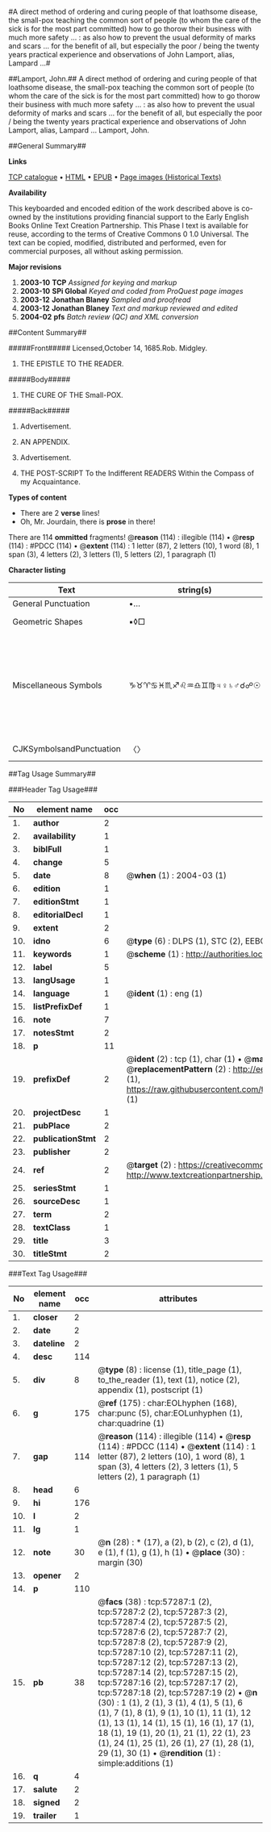 #A direct method of ordering and curing people of that loathsome disease, the small-pox teaching the common sort of people (to whom the care of the sick is for the most part committed) how to go thorow their business with much more safety ... : as also how to prevent the usual deformity of marks and scars ... for the benefit of all, but especially the poor / being the twenty years practical experience and observations of John Lamport, alias, Lampard ...#

##Lamport, John.##
A direct method of ordering and curing people of that loathsome disease, the small-pox teaching the common sort of people (to whom the care of the sick is for the most part committed) how to go thorow their business with much more safety ... : as also how to prevent the usual deformity of marks and scars ... for the benefit of all, but especially the poor / being the twenty years practical experience and observations of John Lamport, alias, Lampard ...
Lamport, John.

##General Summary##

**Links**

[TCP catalogue](http://www.ota.ox.ac.uk/tcp/)  • 
[HTML](http://tei.it.ox.ac.uk/tcp/Texts-HTML/free/A49/A49182.html)  • 
[EPUB](http://tei.it.ox.ac.uk/tcp/Texts-EPUB/free/A49/A49182.epub) • 
[Page images (Historical Texts)](https://data.historicaltexts.jisc.ac.uk/view?pubId=eebo-12254352e&pageId=eebo-12254352e-57287-1)

**Availability**

This keyboarded and encoded edition of the
	       work described above is co-owned by the institutions
	       providing financial support to the Early English Books
	       Online Text Creation Partnership. This Phase I text is
	       available for reuse, according to the terms of Creative
	       Commons 0 1.0 Universal. The text can be copied,
	       modified, distributed and performed, even for
	       commercial purposes, all without asking permission.

**Major revisions**

1. __2003-10__ __TCP__ *Assigned for keying and markup*
1. __2003-10__ __SPi Global__ *Keyed and coded from ProQuest page images*
1. __2003-12__ __Jonathan Blaney__ *Sampled and proofread*
1. __2003-12__ __Jonathan Blaney__ *Text and markup reviewed and edited*
1. __2004-02__ __pfs__ *Batch review (QC) and XML conversion*

##Content Summary##

#####Front#####
Licensed,October 14, 1685.Rob. Midgley.
1. THE EPISTLE TO THE READER.

#####Body#####

1. THE CURE OF THE Small-POX.

#####Back#####

1. Advertisement.

1. AN APPENDIX.

1. Advertisement.

1. THE POST-SCRIPT To the Indifferent READERS Within the Compass of my Acquaintance.

**Types of content**

  * There are 2 **verse** lines!
  * Oh, Mr. Jourdain, there is **prose** in there!

There are 114 **ommitted** fragments! 
 @__reason__ (114) : illegible (114)  •  @__resp__ (114) : #PDCC (114)  •  @__extent__ (114) : 1 letter (87), 2 letters (10), 1 word (8), 1 span (3), 4 letters (2), 3 letters (1), 5 letters (2), 1 paragraph (1)

**Character listing**


|Text|string(s)|codepoint(s)|
|---|---|---|
|General Punctuation|•…|8226 8230|
|Geometric Shapes|▪◊□|9642 9674 9633|
|Miscellaneous Symbols|♑♉♈♋♓♏♐♌♒♎♊♍♃♀♄♂☌☍☉|9809 9801 9800 9803 9811 9807 9808 9804 9810 9806 9802 9805 9795 9792 9796 9794 9740 9741 9737|
|CJKSymbolsandPunctuation|〈〉|12296 12297|

##Tag Usage Summary##

###Header Tag Usage###

|No|element name|occ|attributes|
|---|---|---|---|
|1.|__author__|2||
|2.|__availability__|1||
|3.|__biblFull__|1||
|4.|__change__|5||
|5.|__date__|8| @__when__ (1) : 2004-03 (1)|
|6.|__edition__|1||
|7.|__editionStmt__|1||
|8.|__editorialDecl__|1||
|9.|__extent__|2||
|10.|__idno__|6| @__type__ (6) : DLPS (1), STC (2), EEBO-CITATION (1), OCLC (1), VID (1)|
|11.|__keywords__|1| @__scheme__ (1) : http://authorities.loc.gov/ (1)|
|12.|__label__|5||
|13.|__langUsage__|1||
|14.|__language__|1| @__ident__ (1) : eng (1)|
|15.|__listPrefixDef__|1||
|16.|__note__|7||
|17.|__notesStmt__|2||
|18.|__p__|11||
|19.|__prefixDef__|2| @__ident__ (2) : tcp (1), char (1)  •  @__matchPattern__ (2) : ([0-9\-]+):([0-9IVX]+) (1), (.+) (1)  •  @__replacementPattern__ (2) : http://eebo.chadwyck.com/downloadtiff?vid=$1&page=$2 (1), https://raw.githubusercontent.com/textcreationpartnership/Texts/master/tcpchars.xml#$1 (1)|
|20.|__projectDesc__|1||
|21.|__pubPlace__|2||
|22.|__publicationStmt__|2||
|23.|__publisher__|2||
|24.|__ref__|2| @__target__ (2) : https://creativecommons.org/publicdomain/zero/1.0/ (1), http://www.textcreationpartnership.org/docs/. (1)|
|25.|__seriesStmt__|1||
|26.|__sourceDesc__|1||
|27.|__term__|2||
|28.|__textClass__|1||
|29.|__title__|3||
|30.|__titleStmt__|2||


###Text Tag Usage###

|No|element name|occ|attributes|
|---|---|---|---|
|1.|__closer__|2||
|2.|__date__|2||
|3.|__dateline__|2||
|4.|__desc__|114||
|5.|__div__|8| @__type__ (8) : license (1), title_page (1), to_the_reader (1), text (1), notice (2), appendix (1), postscript (1)|
|6.|__g__|175| @__ref__ (175) : char:EOLhyphen (168), char:punc (5), char:EOLunhyphen (1), char:quadrine (1)|
|7.|__gap__|114| @__reason__ (114) : illegible (114)  •  @__resp__ (114) : #PDCC (114)  •  @__extent__ (114) : 1 letter (87), 2 letters (10), 1 word (8), 1 span (3), 4 letters (2), 3 letters (1), 5 letters (2), 1 paragraph (1)|
|8.|__head__|6||
|9.|__hi__|176||
|10.|__l__|2||
|11.|__lg__|1||
|12.|__note__|30| @__n__ (28) : * (17), a (2), b (2), c (2), d (1), e (1), f (1), g (1), h (1)  •  @__place__ (30) : margin (30)|
|13.|__opener__|2||
|14.|__p__|110||
|15.|__pb__|38| @__facs__ (38) : tcp:57287:1 (2), tcp:57287:2 (2), tcp:57287:3 (2), tcp:57287:4 (2), tcp:57287:5 (2), tcp:57287:6 (2), tcp:57287:7 (2), tcp:57287:8 (2), tcp:57287:9 (2), tcp:57287:10 (2), tcp:57287:11 (2), tcp:57287:12 (2), tcp:57287:13 (2), tcp:57287:14 (2), tcp:57287:15 (2), tcp:57287:16 (2), tcp:57287:17 (2), tcp:57287:18 (2), tcp:57287:19 (2)  •  @__n__ (30) : 1 (1), 2 (1), 3 (1), 4 (1), 5 (1), 6 (1), 7 (1), 8 (1), 9 (1), 10 (1), 11 (1), 12 (1), 13 (1), 14 (1), 15 (1), 16 (1), 17 (1), 18 (1), 19 (1), 20 (1), 21 (1), 22 (1), 23 (1), 24 (1), 25 (1), 26 (1), 27 (1), 28 (1), 29 (1), 30 (1)  •  @__rendition__ (1) : simple:additions (1)|
|16.|__q__|4||
|17.|__salute__|2||
|18.|__signed__|2||
|19.|__trailer__|1||

